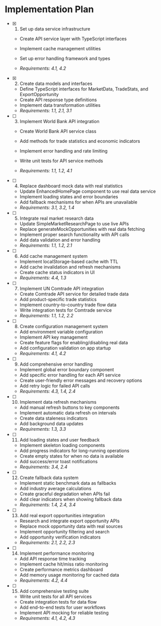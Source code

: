 # Implementation Plan

- [x] 1. Set up data service infrastructure



  - Create API service layer with TypeScript interfaces
  - Implement cache management utilities
  - Set up error handling framework and types



  - _Requirements: 4.1, 4.2_

- [x] 2. Create data models and interfaces



  - Define TypeScript interfaces for MarketData, TradeStats, and ExportOpportunity
  - Create API response type definitions
  - Implement data transformation utilities
  - _Requirements: 1.1, 2.1, 3.1_




- [ ] 3. Implement World Bank API integration
  - Create World Bank API service class



  - Add methods for trade statistics and economic indicators
  - Implement error handling and rate limiting
  - Write unit tests for API service methods
  - _Requirements: 1.1, 1.2, 4.1_

- [ ] 4. Replace dashboard mock data with real statistics
  - Update EnhancedHomePage component to use real data service
  - Implement loading states and error boundaries
  - Add fallback mechanisms for when APIs are unavailable
  - _Requirements: 3.1, 3.2, 1.4_

- [ ] 5. Integrate real market research data
  - Update SimpleMarketResearchPage to use live APIs
  - Replace generateMockOpportunities with real data fetching
  - Implement proper search functionality with API calls
  - Add data validation and error handling
  - _Requirements: 1.1, 1.2, 2.1_

- [ ] 6. Add cache management system
  - Implement localStorage-based cache with TTL
  - Add cache invalidation and refresh mechanisms
  - Create cache status indicators in UI
  - _Requirements: 4.4, 1.3_

- [ ] 7. Implement UN Comtrade API integration
  - Create Comtrade API service for detailed trade data
  - Add product-specific trade statistics
  - Implement country-to-country trade flow data
  - Write integration tests for Comtrade service
  - _Requirements: 1.1, 1.2, 2.2_

- [ ] 8. Create configuration management system
  - Add environment variable configuration
  - Implement API key management
  - Create feature flags for enabling/disabling real data
  - Add configuration validation on app startup
  - _Requirements: 4.1, 4.2_

- [ ] 9. Add comprehensive error handling
  - Implement global error boundary component
  - Add specific error handling for each API service
  - Create user-friendly error messages and recovery options
  - Add retry logic for failed API calls
  - _Requirements: 4.3, 1.4, 2.4_

- [ ] 10. Implement data refresh mechanisms
  - Add manual refresh buttons to key components
  - Implement automatic data refresh on intervals
  - Create data staleness indicators
  - Add background data updates
  - _Requirements: 1.3, 3.3_

- [ ] 11. Add loading states and user feedback
  - Implement skeleton loading components
  - Add progress indicators for long-running operations
  - Create empty states for when no data is available
  - Add success/error toast notifications
  - _Requirements: 3.4, 2.4_

- [ ] 12. Create fallback data system
  - Implement static benchmark data as fallbacks
  - Add industry average calculations
  - Create graceful degradation when APIs fail
  - Add clear indicators when showing fallback data
  - _Requirements: 1.4, 2.4, 3.4_

- [ ] 13. Add real export opportunities integration
  - Research and integrate export opportunity APIs
  - Replace mock opportunity data with real sources
  - Implement opportunity filtering and search
  - Add opportunity verification indicators
  - _Requirements: 2.1, 2.2, 2.3_

- [ ] 14. Implement performance monitoring
  - Add API response time tracking
  - Implement cache hit/miss ratio monitoring
  - Create performance metrics dashboard
  - Add memory usage monitoring for cached data
  - _Requirements: 4.2, 4.4_

- [ ] 15. Add comprehensive testing suite
  - Write unit tests for all API services
  - Create integration tests for data flow
  - Add end-to-end tests for user workflows
  - Implement API mocking for reliable testing
  - _Requirements: 4.1, 4.2, 4.3_